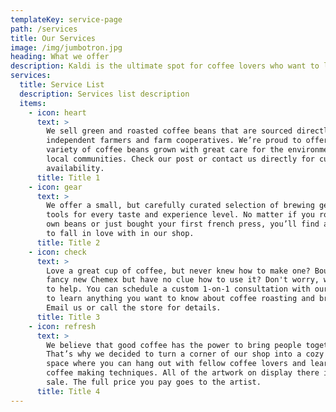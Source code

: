 ```yaml
---
templateKey: service-page
path: /services
title: Our Services
image: /img/jumbotron.jpg
heading: What we offer
description: Kaldi is the ultimate spot for coffee lovers who want to learn about their java’s origin and support the farmers that grew it. We take coffee serviceion, roasting and brewing seriously and we’re glad to pass that knowledge to anyone.
services:
  title: Service List
  description: Services list description
  items:
    - icon: heart
      text: >
        We sell green and roasted coffee beans that are sourced directly from
        independent farmers and farm cooperatives. We’re proud to offer a
        variety of coffee beans grown with great care for the environment and
        local communities. Check our post or contact us directly for current
        availability.
      title: Title 1
    - icon: gear
      text: >
        We offer a small, but carefully curated selection of brewing gear and
        tools for every taste and experience level. No matter if you roast your
        own beans or just bought your first french press, you’ll find a gadget
        to fall in love with in our shop.
      title: Title 2
    - icon: check
      text: >
        Love a great cup of coffee, but never knew how to make one? Bought a
        fancy new Chemex but have no clue how to use it? Don't worry, we’re here
        to help. You can schedule a custom 1-on-1 consultation with our baristas
        to learn anything you want to know about coffee roasting and brewing.
        Email us or call the store for details.
      title: Title 3
    - icon: refresh
      text: >
        We believe that good coffee has the power to bring people together.
        That’s why we decided to turn a corner of our shop into a cozy meeting
        space where you can hang out with fellow coffee lovers and learn about
        coffee making techniques. All of the artwork on display there is for
        sale. The full price you pay goes to the artist.
      title: Title 4
---
```


